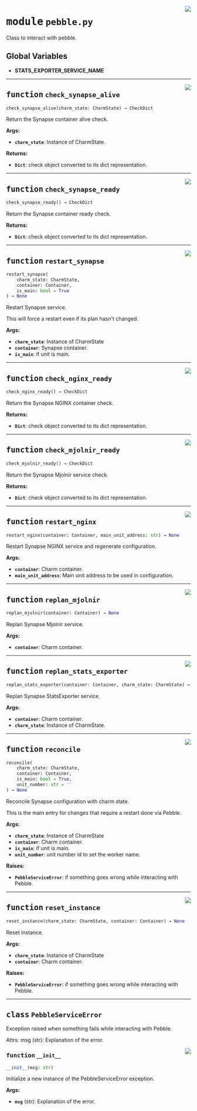 <!-- markdownlint-disable -->

<a href="../src/pebble.py#L0"><img align="right" style="float:right;" src="https://img.shields.io/badge/-source-cccccc?style=flat-square"></a>

# <kbd>module</kbd> `pebble.py`
Class to interact with pebble. 

**Global Variables**
---------------
- **STATS_EXPORTER_SERVICE_NAME**

---

<a href="../src/pebble.py#L43"><img align="right" style="float:right;" src="https://img.shields.io/badge/-source-cccccc?style=flat-square"></a>

## <kbd>function</kbd> `check_synapse_alive`

```python
check_synapse_alive(charm_state: CharmState) → CheckDict
```

Return the Synapse container alive check. 



**Args:**
 
 - <b>`charm_state`</b>:  Instance of CharmState. 



**Returns:**
 
 - <b>`Dict`</b>:  check object converted to its dict representation. 


---

<a href="../src/pebble.py#L65"><img align="right" style="float:right;" src="https://img.shields.io/badge/-source-cccccc?style=flat-square"></a>

## <kbd>function</kbd> `check_synapse_ready`

```python
check_synapse_ready() → CheckDict
```

Return the Synapse container ready check. 



**Returns:**
 
 - <b>`Dict`</b>:  check object converted to its dict representation. 


---

<a href="../src/pebble.py#L81"><img align="right" style="float:right;" src="https://img.shields.io/badge/-source-cccccc?style=flat-square"></a>

## <kbd>function</kbd> `restart_synapse`

```python
restart_synapse(
    charm_state: CharmState,
    container: Container,
    is_main: bool = True
) → None
```

Restart Synapse service. 

This will force a restart even if its plan hasn't changed. 



**Args:**
 
 - <b>`charm_state`</b>:  Instance of CharmState 
 - <b>`container`</b>:  Synapse container. 
 - <b>`is_main`</b>:  if unit is main. 


---

<a href="../src/pebble.py#L103"><img align="right" style="float:right;" src="https://img.shields.io/badge/-source-cccccc?style=flat-square"></a>

## <kbd>function</kbd> `check_nginx_ready`

```python
check_nginx_ready() → CheckDict
```

Return the Synapse NGINX container check. 



**Returns:**
 
 - <b>`Dict`</b>:  check object converted to its dict representation. 


---

<a href="../src/pebble.py#L116"><img align="right" style="float:right;" src="https://img.shields.io/badge/-source-cccccc?style=flat-square"></a>

## <kbd>function</kbd> `check_mjolnir_ready`

```python
check_mjolnir_ready() → CheckDict
```

Return the Synapse Mjolnir service check. 



**Returns:**
 
 - <b>`Dict`</b>:  check object converted to its dict representation. 


---

<a href="../src/pebble.py#L132"><img align="right" style="float:right;" src="https://img.shields.io/badge/-source-cccccc?style=flat-square"></a>

## <kbd>function</kbd> `restart_nginx`

```python
restart_nginx(container: Container, main_unit_address: str) → None
```

Restart Synapse NGINX service and regenerate configuration. 



**Args:**
 
 - <b>`container`</b>:  Charm container. 
 - <b>`main_unit_address`</b>:  Main unit address to be used in configuration. 


---

<a href="../src/pebble.py#L144"><img align="right" style="float:right;" src="https://img.shields.io/badge/-source-cccccc?style=flat-square"></a>

## <kbd>function</kbd> `replan_mjolnir`

```python
replan_mjolnir(container: Container) → None
```

Replan Synapse Mjolnir service. 



**Args:**
 
 - <b>`container`</b>:  Charm container. 


---

<a href="../src/pebble.py#L154"><img align="right" style="float:right;" src="https://img.shields.io/badge/-source-cccccc?style=flat-square"></a>

## <kbd>function</kbd> `replan_stats_exporter`

```python
replan_stats_exporter(container: Container, charm_state: CharmState) → None
```

Replan Synapse StatsExporter service. 



**Args:**
 
 - <b>`container`</b>:  Charm container. 
 - <b>`charm_state`</b>:  Instance of CharmState. 


---

<a href="../src/pebble.py#L252"><img align="right" style="float:right;" src="https://img.shields.io/badge/-source-cccccc?style=flat-square"></a>

## <kbd>function</kbd> `reconcile`

```python
reconcile(
    charm_state: CharmState,
    container: Container,
    is_main: bool = True,
    unit_number: str = ''
) → None
```

Reconcile Synapse configuration with charm state. 

This is the main entry for changes that require a restart done via Pebble. 



**Args:**
 
 - <b>`charm_state`</b>:  Instance of CharmState 
 - <b>`container`</b>:  Charm container. 
 - <b>`is_main`</b>:  if unit is main. 
 - <b>`unit_number`</b>:  unit number id to set the worker name. 



**Raises:**
 
 - <b>`PebbleServiceError`</b>:  if something goes wrong while interacting with Pebble. 


---

<a href="../src/pebble.py#L348"><img align="right" style="float:right;" src="https://img.shields.io/badge/-source-cccccc?style=flat-square"></a>

## <kbd>function</kbd> `reset_instance`

```python
reset_instance(charm_state: CharmState, container: Container) → None
```

Reset instance. 



**Args:**
 
 - <b>`charm_state`</b>:  Instance of CharmState 
 - <b>`container`</b>:  Charm container. 



**Raises:**
 
 - <b>`PebbleServiceError`</b>:  if something goes wrong while interacting with Pebble. 


---

## <kbd>class</kbd> `PebbleServiceError`
Exception raised when something fails while interacting with Pebble. 

Attrs:  msg (str): Explanation of the error. 

<a href="../src/pebble.py#L34"><img align="right" style="float:right;" src="https://img.shields.io/badge/-source-cccccc?style=flat-square"></a>

### <kbd>function</kbd> `__init__`

```python
__init__(msg: str)
```

Initialize a new instance of the PebbleServiceError exception. 



**Args:**
 
 - <b>`msg`</b> (str):  Explanation of the error. 





